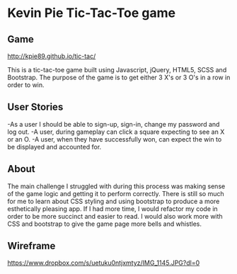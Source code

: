 # Kevin Pie Tic-Tac-Toe game

## Game

http://kpie89.github.io/tic-tac/

This is a tic-tac-toe game built using Javascript, jQuery, HTML5, SCSS and Bootstrap. The purpose of the game is to get either 3 X's or 3 O's in a row in order to win.

## User Stories
-As a user I should be able to sign-up, sign-in, change my password and log out.
-A user, during gameplay can click a square expecting to see an X or an O.
-A user, when they have successfully won, can expect the win to be displayed and accounted for.

## About
The main challenge I struggled with during this process was making sense of the game logic and getting it to perform correctly. There is still so much for me to learn about CSS styling and using bootstrap to produce a more esthetically pleasing app. If I had more time, I would refactor my code in order to be more succinct and easier to read. I would also work more with CSS and bootstrap to give the game page more bells and whistles.

## Wireframe

https://www.dropbox.com/s/uetuku0ntjxmtyz/IMG_1145.JPG?dl=0

